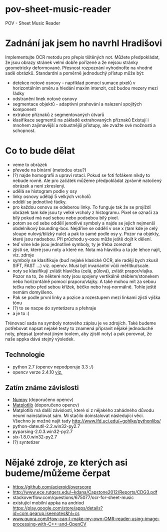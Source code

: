 pov-sheet-music-reader
======================

POV - Sheet Music Reader

# Zadnání jak jsem ho navrhl Hradišovi

Implementujte OCR metodu pro přepis tištěných not. Můžete předpokládat, že jsou obrazy stránek velmi dobře pořízené a že nejsou stránky geometricky deformované. Přesnost rozpoznání vyhodnoťte na vhodné sadě obrázků.
Standardní a poměrně jednoduchý přístup může být:
-	detekce notové osnovy - například pomocí sumace pixelů v horizontálním směru a hledání maxim intenzit, což budou mezery mezi řádky
-	odstranění linek notové osnovy
-	segmentace objektů - adaptivní prahování a nalezení spojitých komponent
-	extrakce příznaků z segmentovaných útvarů
-	klasifikace segmentů na základě extrahovaných příznaků
Existují i mnohem zajímavější a robustnější přístupy, ale zvažte své možnosti a schopnost. 
 
# Co to bude dělat
 - veme to obrázek
 - převede na binární (metodou otsu?)
 - (?) najde homografii a upraví rotaci. Pokud se fotí foťákem nikdy to nebude rovně. Ale pro začátek můžeme předpokládat zprávně natočený obrázek a není zkreslený.
 - udělá se histogram podle y osy
 - linky osnovy udělají 5 velkých vrcholů
 - oddělí se jednotlivé řádky. 
 - pro každou osnovu se odeberou linky. To funguje tak že se projíždí obrázek tam kde jsou ty velké vrcholy z histogramu.  Pixel se označí za bílý pokud má nad sebou nebo podsebou bílý pixel.
 - potom se od sebe oddělí jenotlivé symboly a najde se jejich nejmenší obdelníkový bounding-box. Nejdříve se oddělí v ose x (tam kde je celý sloupe nulový/blízký nule) a pak to samé podle osy y. Pozor na objekty, které jsou nadsebou. Při průchodu y-osou může ještě dojít k dělení.
 - teď víme kde jsou jednotlivé symboly, ty je třeba zoreznat
 - zjistí se, které jsou noty a které ne. Nota má hlavičku a ta jde lehce najít, viz. zdroje
 - symboly se klasifikuje (buď nejaké klasické OCR, ale raději bych zkusil SIFT, FAST ...) viz. opencv. Musí být invariantní vůči měřítku/scale.
 - noty se klasifikují zvlášt hlavička (celá, půlová), zvlášt prapor/vlajka. Pozor na to, že některé noty jsou spojeny vertikálně stéblem/stonekem nebo horizontálně pomocí praporu/vlajky. A také mohou mít za sebou tečku nebo před sebou křížek, béčko nebo hraj-normálně. Tohle ještě nemám domyšleno.
 - Pak se podle první linky a pozice a rozestupem mezi linkami zjistí výška tónu
 - (?) to se nacpe do syntetizeru a přehraje
 - a je to :)
 
Trénovací sada na symboly notového zápisu je ve zdrojích. Také budeme potřebovat napsat nejaké testy to znamená připravit nějaké jednoduché noty, přepsat (prohnat jiným toolem, aby zjistil noty) a pak porovnat, že naše appka dává stejný výsledek. 

## Technologie
 - python 2.7 (opencv nepodporuje 3.3 :/)
 - opencv verze 2.4.10 [viz.](http://www.lfd.uci.edu/~gohlke/pythonlibs/#opencv)
 
## Zatím známe závislosti
 - [Numpy](http://sourceforge.net/projects/numpy/files/NumPy/1.7.1/numpy-1.7.1-win32-superpack-python2.7.exe/download) (doporučeno opencv)
 - [Matplotlib](https://downloads.sourceforge.net/project/matplotlib/matplotlib/matplotlib-1.3.0/matplotlib-1.3.0.win32-py2.7.exe) (doporučeno opencv)
 - Matplotlib má další závislosti, které si z nějakého zahádného důvodu neumí nainstalovat sám. Mi stačilo doinstalovat následující věci. Všechno je možné najít tady http://www.lfd.uci.edu/~gohlke/pythonlibs/
 - python-dateutil-2.2.win32-py2.7
 - pyparsing-2.0.3.win32-py2.7
 - six-1.8.0.win32-py2.7
 - (?) syntetizer
 

# Nějaké zdroje, ze kterých asi budeme/můžeme čerpat
- https://github.com/acieroid/overscore
- http://www.ece.rutgers.edu/~kdana/Capstone2012/Reports/CDG3.pdf
- stackoverflow.com/questions/675077/ocr-for-sheet-music
- existující mobilní appka na andriod https://play.google.com/store/apps/details?id=com.gearup.iseenotes&hl=cs
- www.quora.com/How-can-I-make-my-own-OMR-reader-using-image-processing-with-C++-and-OpenCV
